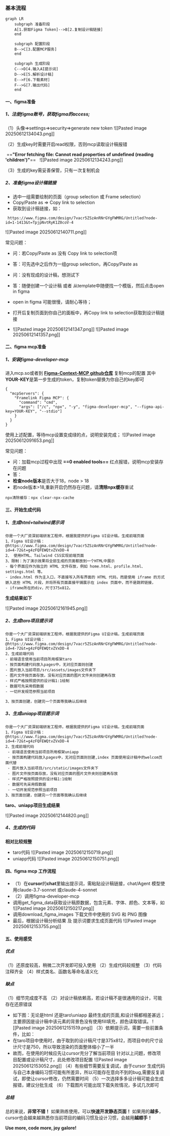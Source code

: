 
### 基本流程
```mermaid
graph LR
    subgraph 准备阶段
    A[1.获取Figma Token]-->B[2.复制设计稿链接]
    end
    
    subgraph 配置阶段
    B-->C[3.配置MCP服务]
    end
    
    subgraph 生成阶段
    C-->D[4.输入AI提示词]
    D-->E[5.解析设计稿]
    E-->F[6.下载素材]
    F-->G[7.输出代码]
    end
```
#### 一、figma准备
##### 1、注册figma账号，获取figma的access;

  （1）头像=>settings=>security=>generate new token
  ![[Pasted image 20250612134043.png]]
 
 （2）生成key时需要开启read权限，否则mcp读取设计稿报错
 
  ==**"Error fetching file: Cannot read properties of undefined (reading 'children')"**==
  
  ![[Pasted image 20250612134243.png]]
  
  （3）生成的key需妥善保管，只有一次复制机会
  
##### 2、准备figma设计稿链接
- 选中一组需要绘制的页面（group selection 或 Frame selection）
- Copy/Paste as => Copy link to selection
- 获取到设计稿链接，如：
```
 https://www.figma.com/design/7vacr5ZSzAnRNrGYgFWMRG/Untitled?node-id=1-1413&t=TpjpNvtRyK1Z0coV-4
```

![[Pasted image 20250612140711.png]]

常见问题：
- 问：若Copy/Paste as 没有 Copy link to selection项
- 答：可先选中之后作为一组group selection，再Copy/Paste as

- 问：没有现成的设计稿，想测试下
- 答：随便创建一个设计稿 或者 从template中随便找一个模版，然后点击open in figma
-  open in figma 可能很慢，请耐心等待；
- 打开后复制页面到你自己的面板中，再Copy link to selection获取到设计稿链接
- ![[Pasted image 20250612141347.png]]
![[Pasted image 20250612141357.png]]


#### 二、figma mcp准备
##### 1、安装figma-developer-mcp
进入mcp.so或者到 **[Figma-Context-MCP github仓库](https://github.com/GLips/Figma-Context-MCP)** 复制mcp的配置
其中**YOUR-KEY**是第一步生成的token，复制token替换为你自己的key即可

```
{
  "mcpServers": {
    "Framelink Figma MCP": {
      "command": "cmd",
      "args": ["/c", "npx", "-y", "figma-developer-mcp", "--figma-api-key=YOUR-KEY", "--stdio"]
    }
  }
}
```

使用上述配置，等待mcp设置变成绿的点，说明安装完成；
![[Pasted image 20250612091653.png]]

常见问题：
- 问：加载mcp过程中出现 **==0 enabled tools==** 红点报错，说明mcp安装存在问题
- 答：
- **检查node版本**是否大于18，node > 18
- 若node版本>18,重新开启仍然存在问题，请**清除npx缓存**重试
```
npx清除缓存：npx clear-npx-cache
```

#### 三、开始生成代码

##### 1、生成html+tailwind提示词
```
你是一个大厂资深前端研发工程师，根据我提供的Figma UI设计稿，生成前端页面 
1、Figma UI设计稿：@https://www.figma.com/design/7vacr5ZSzAnRNrGYgFWMRG/Untitled?node-id=4-72&t=g4zFQFEWQtvZVxDD-4 
2、 使用HTML、Tailwind CSS实现前端页面 
3、限制：为了演示效果将全部生成的页面都放到一个HTML中展示
- 每个界面应作为独立的 HTML 文件存放，例如 home.html、profile.html、settings.html 等。
- index.html 作为主入口，不直接写入所有界面的 HTML 代码，而是使用 iframe 的方式嵌入这些 HTML 片段，并将所有页面直接平铺展示在 index 页面中，而不是跳转链接，
- iframe所在的div，尺寸375x812。

```
**生成结果如下**

![[Pasted image 20250612161945.png]]

##### 2、生成taro项目提示词
```
你是一个大厂资深前端研发工程师，根据我提供的Figma UI设计稿，生成前端页面 
1、Figma UI设计稿：@https://www.figma.com/design/7vacr5ZSzAnRNrGYgFWMRG/Untitled?node-id=4-72&t=g4zFQFEWQtvZVxDD-4 
2、生成前端代码
- 前端语言使用当前项目所用框架taro
- 按页面构建代码放入pages中，无对应页面则创建
- 图片放入当前项目/src/assets/images文件夹下
- 图片文件按页面存放，没有对应页面的图片文件夹则创建再存放
- 样式严格按照提供的设计稿1:1绘制
- 数据可先采用假数据
- 一切开发规范参照当前项目

3、按页面创建，创建完一个页面等我确认后继续

```
##### 3、生成uniapp项目提示词
```
你是一个大厂资深前端研发工程师，根据我提供的Figma UI设计稿，生成前端页面 
1、Figma UI设计稿：@https://www.figma.com/design/7vacr5ZSzAnRNrGYgFWMRG/Untitled?node-id=4-72&t=g4zFQFEWQtvZVxDD-4 
2、生成前端代码 
 - 前端语言使用当前项目所用框架uniapp 
 - 按页面构建代码放入pages中，无对应页面则创建,index 页面使用设计稿中的welcom页面代替 
 - 图片放入当前项目/src/static/images文件夹下 
 - 图片文件按页面存放，没有对应页面的图片文件夹则创建再存放 
 - 样式严格按照提供的设计稿1:1绘制 
 - 数据可先采用假数据 
 - 一切开发规范参照当前项目 
3、按页面创建，创建完一个页面等我确认后继续
```
**taro、uniapp项目生成结果**

![[Pasted image 20250612144820.png]]
##### 4、生成的代码

**相对比较规整**

- taro代码
![[Pasted image 20250612150719.png]]
- uniapp代码
![[Pasted image 20250612150751.png]]

#### 四、figma mcp 工作流程

- （1）在**cursor**的**chat**里输出提示词，需粘贴设计稿链接，chat/Agent 模型使用claude-3.7-sonnet 或claude-4-sonnet 
- （2）调用figma-developer-mcp
-  调用get_figma_data获取设计稿原数据，包含元素、字体、颜色、文本等，如
![[Pasted image 20250612150217.png]]
- 调用download_figma_images 下载文件中使用的 SVG 和 PNG 图像
- 最后，根据设计稿分析结果 及 提示词要求生成页面代码
![[Pasted image 20250612153755.png]]
#### 五、使用感受

##### 优点

（1）还原度较高，稍微二次开发即可投入使用
（2）生成代码较规整
（3）代码注释齐全
（4）样式类名、函数名等命名语义化

##### 缺点

（1）细节完成度不高
（2）对设计稿依赖高，若设计稿不是很通用的设计，可能存在还原错误
- 如下图：无论是html 还是taro\uniapp 最终生成的页面,和设计稿都相差甚远；主要原因是设计稿中该元素的背景色没有使用fill填充，颜色读取错误。
 ![[Pasted image 20250612151519.png]]
（3）依赖提示词，需要一些前置条件，比如：
- 在taro项目中使用时，由于取到的设计稿尺寸是375x812，而项目中的尺寸设计尺寸是750，所以导致渲染的页面整体缩小了一半
- 故而，在使用的时候应先让cursor充分了解当前项目
  针对以上问题，修改项目配置或设计稿尺寸，此处修改项目配置
![[Pasted image 20250612153052.png]]
（4）有些细节需要反复调试，由于cursor 生成代码与自己本身编码习惯可能有所差异，所以可能存在意向不到的bug,需要反复调试，即使让cursor修改，仍然需要时间
（5）一次选择多多设计稿可能会生成报错，建议分批生成
（6）下载图片可能出现下载失败情况，多试几次即可

##### 总结

总的来说，**非常不错！**
如果熟练使用，可以**快速开发静态页面！**
如果用的**越多**，cursor也会越来越熟悉你当前项目的编码习惯及设计习惯，会越用**越顺手！**

**Use more, code more, joy galore!**